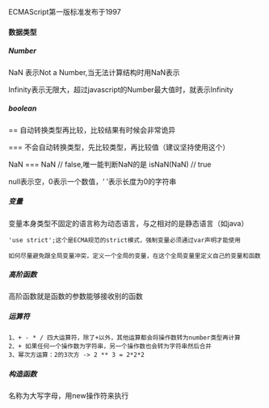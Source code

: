  ECMAScript第一版标准发布于1997

#### 数据类型

##### Number

NaN  表示Not a Number,当无法计算结构时用NaN表示

Infinity表示无限大，超过javascript的Number最大值时，就表示Infinity

##### boolean

==  自动转换类型再比较，比较结果有时候会非常诡异

===  不会自动转换类型，先比较类型，再比较值（建议坚持使用这个）

NaN === NaN  // false,唯一能判断NaN的是 isNaN(NaN)   // true

null表示空，0表示一个数值，‘ ’表示长度为0的字符串

##### 变量

变量本身类型不固定的语言称为动态语言，与之相对的是静态语言（如java）

`'use strict';这个是ECMA规范的strict模式，强制变量必须通过var声明才能使用`

`如何尽量避免跟全局变量冲突，定义一个全局的变量，在这个全局变量里定义自己的变量和函数`

##### 高阶函数

高阶函数就是函数的参数能够接收别的函数

##### 运算符

```
1、+ - * / 四大运算符，除了+以外，其他运算都会将操作数转为number类型再计算
2、+ 如果任何一个操作数为字符串，另一个操作数也会转为字符串然后合并
3、幂次方运算：2的3次方 -> 2 ** 3 = 2*2*2
```

##### 构造函数

名称为大写字母，用new操作符来执行

